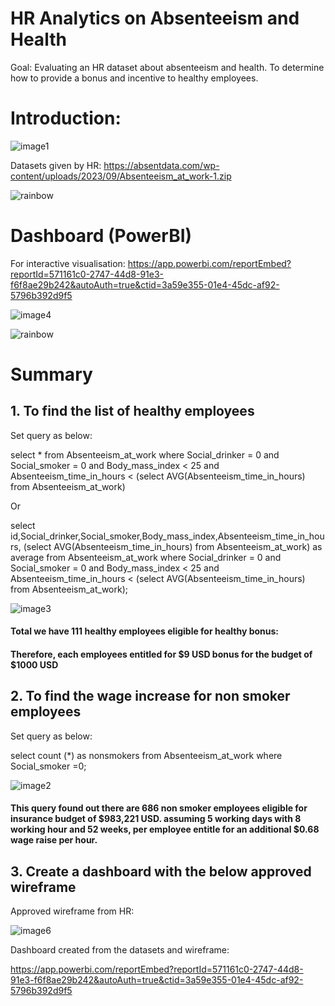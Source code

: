 # HR Analytics on Absenteeism and Health
Goal: Evaluating an HR dataset about absenteeism and health. To determine how to provide a bonus and incentive to healthy employees.

# Introduction:

![image1](https://github.com/Winxent/HR-Analytics-on-Absenteeism-and-Health/assets/146320825/821a862b-bf6a-40f3-a65b-372318a9fabf)

Datasets given by HR:
https://absentdata.com/wp-content/uploads/2023/09/Absenteeism_at_work-1.zip

![rainbow](https://github.com/Winxent/portfolio/assets/146320825/5dc438d2-e138-4db0-97a0-e5ae8c3473e8)

# Dashboard (PowerBI)
For interactive visualisation: 
https://app.powerbi.com/reportEmbed?reportId=571161c0-2747-44d8-91e3-f6f8ae29b242&autoAuth=true&ctid=3a59e355-01e4-45dc-af92-5796b392d9f5

![image4](https://github.com/Winxent/HR-Analytics-on-Absenteeism-and-Health/assets/146320825/da29fc17-3764-48d9-9210-5822cafb289b)

![rainbow](https://github.com/Winxent/portfolio/assets/146320825/5dc438d2-e138-4db0-97a0-e5ae8c3473e8)

# Summary

## 1. To find the list of healthy employees


Set query as below:


select * from Absenteeism_at_work
where Social_drinker = 0 and Social_smoker = 0
and Body_mass_index < 25 and 
Absenteeism_time_in_hours < (select AVG(Absenteeism_time_in_hours) from Absenteeism_at_work)


Or 


select id,Social_drinker,Social_smoker,Body_mass_index,Absenteeism_time_in_hours, (select AVG(Absenteeism_time_in_hours) from Absenteeism_at_work) as average from Absenteeism_at_work
where Social_drinker = 0 and Social_smoker = 0
and Body_mass_index < 25 and 
Absenteeism_time_in_hours < (select AVG(Absenteeism_time_in_hours) from Absenteeism_at_work);

![image3](https://github.com/Winxent/HR-Analytics-on-Absenteeism-and-Health/assets/146320825/da24cb92-4adf-4d83-ae84-dfbb4c230e4e)

#### Total we have 111 healthy employees eligible for healthy bonus:
#### Therefore, each employees entitled for $9 USD bonus for the budget of $1000 USD

## 2. To find the wage increase for non smoker employees


Set query as below:


select count (*) as nonsmokers from Absenteeism_at_work
where Social_smoker =0;


![image2](https://github.com/Winxent/HR-Analytics-on-Absenteeism-and-Health/assets/146320825/acadc8e9-5912-4f1d-ae80-c8e00ab4060e)


#### This query found out there are 686 non smoker employees eligible for insurance budget of $983,221 USD. assuming 5 working days with 8 working hour and 52 weeks, per employee entitle for an additional $0.68 wage raise per hour.

## 3. Create a dashboard with the below approved wireframe 
Approved wireframe from HR:

![image6](https://github.com/Winxent/HR-Analytics-on-Absenteeism-and-Health/assets/146320825/3418732d-6d35-40ce-a6e4-58bd4212e191)

Dashboard created from the datasets and wireframe:

https://app.powerbi.com/reportEmbed?reportId=571161c0-2747-44d8-91e3-f6f8ae29b242&autoAuth=true&ctid=3a59e355-01e4-45dc-af92-5796b392d9f5





